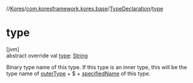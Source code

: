 //[Kores](../../../index.md)/[com.koresframework.kores.base](../index.md)/[TypeDeclaration](index.md)/[type](type.md)

# type

[jvm]\
abstract override val [type](type.md): [String](https://kotlinlang.org/api/latest/jvm/stdlib/kotlin/-string/index.html)

Binary type name of this type. If this type is an inner type, this will be the type name of [outerType](outer-type.md) + $ + [specifiedName](specified-name.md) of this type.
